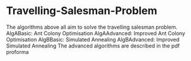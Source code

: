 # Travelling-Salesman-Problem
The algorithms above all aim to solve the travelling salesman problem. 
AlgABasic: Ant Colony Optimisation
AlgAAdvanced: Improved Ant Colony Optimisation 
AlgBBasic: Simulated Annealing
AlgBAdvanced: Improved Simulated Annealing
The advanced algorithms are described in the pdf proforma
